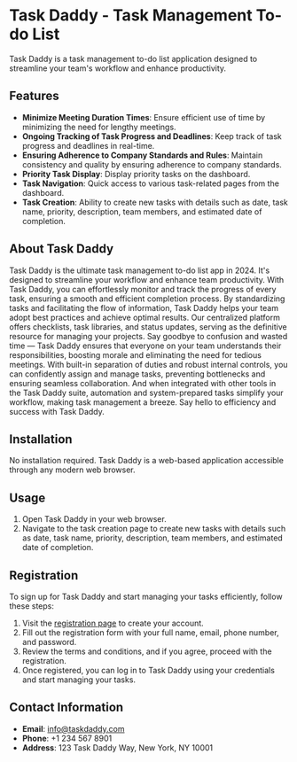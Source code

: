 Task Daddy - Task Management To-do List
=======================================

Task Daddy is a task management to-do list application designed to streamline your team's workflow and enhance productivity.

Features
--------

*   **Minimize Meeting Duration Times**: Ensure efficient use of time by minimizing the need for lengthy meetings.
*   **Ongoing Tracking of Task Progress and Deadlines**: Keep track of task progress and deadlines in real-time.
*   **Ensuring Adherence to Company Standards and Rules**: Maintain consistency and quality by ensuring adherence to company standards.
*   **Priority Task Display**: Display priority tasks on the dashboard.
*   **Task Navigation**: Quick access to various task-related pages from the dashboard.
*   **Task Creation**: Ability to create new tasks with details such as date, task name, priority, description, team members, and estimated date of completion.

About Task Daddy
----------------

Task Daddy is the ultimate task management to-do list app in 2024. It's designed to streamline your workflow and enhance team productivity. With Task Daddy, you can effortlessly monitor and track the progress of every task, ensuring a smooth and efficient completion process. By standardizing tasks and facilitating the flow of information, Task Daddy helps your team adopt best practices and achieve optimal results. Our centralized platform offers checklists, task libraries, and status updates, serving as the definitive resource for managing your projects. Say goodbye to confusion and wasted time — Task Daddy ensures that everyone on your team understands their responsibilities, boosting morale and eliminating the need for tedious meetings. With built-in separation of duties and robust internal controls, you can confidently assign and manage tasks, preventing bottlenecks and ensuring seamless collaboration. And when integrated with other tools in the Task Daddy suite, automation and system-prepared tasks simplify your workflow, making task management a breeze. Say hello to efficiency and success with Task Daddy.

Installation
------------

No installation required. Task Daddy is a web-based application accessible through any modern web browser.

Usage
-----

1.  Open Task Daddy in your web browser.
2.  Navigate to the task creation page to create new tasks with details such as date, task name, priority, description, team members, and estimated date of completion.

Registration
------------

To sign up for Task Daddy and start managing your tasks efficiently, follow these steps:

1. Visit the [registration page](link-to-your-registration-page) to create your account.
2. Fill out the registration form with your full name, email, phone number, and password.
3. Review the terms and conditions, and if you agree, proceed with the registration.
4. Once registered, you can log in to Task Daddy using your credentials and start managing your tasks.

Contact Information
-------------------

*   **Email**: info@taskdaddy.com
*   **Phone**: +1 234 567 8901
*   **Address**: 123 Task Daddy Way, New York, NY 10001
